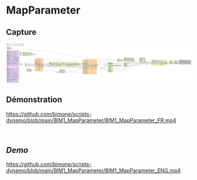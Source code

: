 # MapParameter


## Capture
<img src="BIM1_MapParameter.png" alt="BIM One Inc." /> 

## Démonstration

https://github.com/bimone/scripts-dynamo/blob/main/BIM1_MapParameter/BIM1_MapParameter_FR.mp4

</br>

## *Demo*

https://github.com/bimone/scripts-dynamo/blob/main/BIM1_MapParameter/BIM1_MapParameter_ENG.mp4





